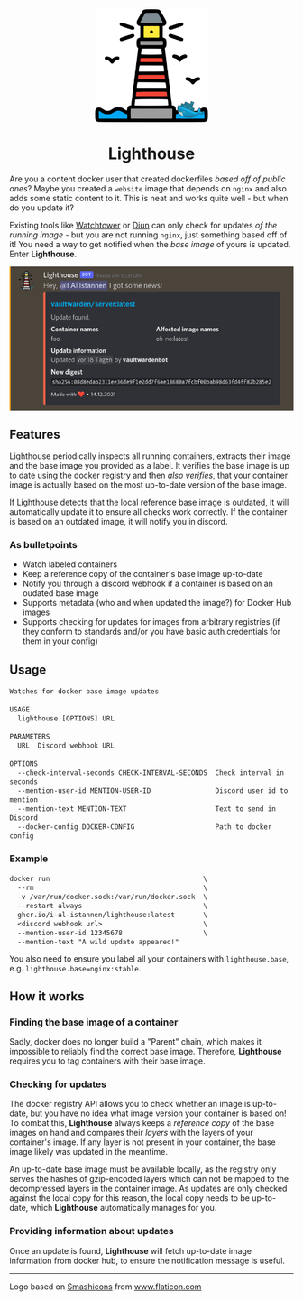 <div align="center">
  <img align="middle" src="https://github.com/I-Al-Istannen/Lighthouse/blob/master/media/lighthouse.png?raw=true" height="200" width="200">
  <h1>Lighthouse</h1>
</div>

Are you a content docker user that created dockerfiles *based off of public
ones*? Maybe you created a `website` image that depends on `nginx` and also
adds some static content to it. This is neat and works quite well - but when
do you update it?

Existing tools like [Watchtower](https://github.com/containrrr/watchtower) or
[Diun](https://github.com/crazy-max/diun) can only check for updates *of
the running image* - but you are not running `nginx`, just something based off
of it! You need a way to get notified when the *base image* of yours is
updated. Enter **Lighthouse**.

<div align="center">
  <img align="middle" src="https://github.com/I-Al-Istannen/Lighthouse/blob/master/media/update-notification.png?raw=true" width="640">
</div>

## Features
Lighthouse periodically inspects all running containers, extracts their image
and the base image you provided as a label. It verifies the base image is
up to date using the docker registry and then *also verifies*, that your
container image is actually based on the most up-to-date version of the base
image.

If Lighthouse detects that the local reference base image is outdated, it will
automatically update it to ensure all checks work correctly. If the container
is based on an outdated image, it will notify you in discord.

### As bulletpoints
- Watch labeled containers
- Keep a reference copy of the container's base image up-to-date
- Notify you through a discord webhook if a container is based on an oudated
  base image
- Supports metadata (who and when updated the image?) for Docker Hub images
- Supports checking for updates for images from arbitrary registries (if they
  conform to standards and/or you have basic auth credentials for them in your
  config)

## Usage
```
Watches for docker base image updates

USAGE
  lighthouse [OPTIONS] URL

PARAMETERS
  URL  Discord webhook URL

OPTIONS
  --check-interval-seconds CHECK-INTERVAL-SECONDS  Check interval in seconds
  --mention-user-id MENTION-USER-ID                Discord user id to mention
  --mention-text MENTION-TEXT                      Text to send in Discord
  --docker-config DOCKER-CONFIG                    Path to docker config
```

### Example
```
docker run                                      \
  --rm                                          \
  -v /var/run/docker.sock:/var/run/docker.sock  \
  --restart always                              \
  ghcr.io/i-al-istannen/lighthouse:latest       \
  <discord webhook url>                         \
  --mention-user-id 12345678                    \
  --mention-text "A wild update appeared!"
```

You also need to ensure you label all your containers with `lighthouse.base`,
e.g. `lighthouse.base=nginx:stable`.


## How it works

### Finding the base image of a container
Sadly, docker does no longer build a "Parent" chain, which makes it impossible
to reliably find the correct base image. Therefore, **Lighthouse** requires you
to tag containers with their base image.

### Checking for updates
The docker registry API allows you to check whether an image is up-to-date, but
you have no idea what image version your container is based on! To combat this,
**Lighthouse** always keeps a *reference copy* of the base images on hand and
compares their *layers* with the layers of your container's image. If any layer
is not present in your container, the base image likely was updated in the
meantime.

An up-to-date base image must be available locally, as the registry only serves
the hashes of gzip-encoded layers which can not be mapped to the decompressed
layers in the container image. As updates are only checked against the local
copy for this reason, the local copy needs to be up-to-date, which
**Lighthouse** automatically manages for you.

### Providing information about updates
Once an update is found, **Lighthouse** will fetch up-to-date image information
from docker hub, to ensure the notification message is useful.

----

Logo based on <a href="https://www.flaticon.com/authors/smashicons" title="Smashicons">Smashicons</a> from <a href="https://www.flaticon.com/" title="Flaticon">www.flaticon.com</a>
